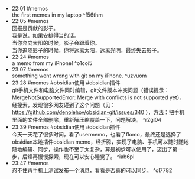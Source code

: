 
- 22:01 #memos <br>the first memos in my laptop ^f56thm
- 22:05 #memos <br>回报是贡献的影子。<br>我是说，如果安排得当的话。<br>当你奔向太阳的时候，影子会跟着你。<br>当你追随影子的时候，你将远离太阳，远离光明，最终失去影子。
- 22:24 #memos <br>a memo from my iPhone! ^o1coi5
- 23:07 #memos <br>something went wrong with git on my iPhone. ^uzvuom
- 23:28 #memos #obsidian使用 #obsidian插件 <br>git手机文件和电脑文件同时编辑，git文件版本冲突问题（错误提示：MergeNotSupportedError: Merge with conflicts is not supported yet），经搜索，发现很多网友碰到了这个问题（见：https://github.com/denolehov/obsidian-git/issues/340 ），方法：把手机里面的文件全部删除，重新解压缩覆盖一下，问题解决。 ^r2gl04
- 23:39 #memos #obsidian使用 #obsidian插件 <br>今天一天花了很多时间，看了usermemo，也看了flomo，最终还是选择了obsidian本地插件obsidian memo，经折腾，实现了电脑、手机可以随时随地随地编辑、同步，操作也不至于太复杂，算是初步可以使用了，迈出了第一步，后续再慢慢探索，现在可以安心睡觉了。 ^iab6pi
- 23:47 #memos <br>忍不住再手机上测试发布一个消息，看看是否真的可以同步。 ^ol7782